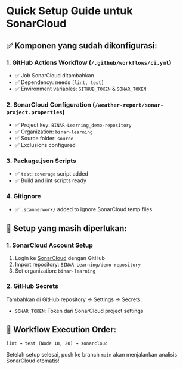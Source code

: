 # Quick Setup Guide untuk SonarCloud

## ✅ Komponen yang sudah dikonfigurasi:

### 1. GitHub Actions Workflow (`/.github/workflows/ci.yml`)
- ✅ Job SonarCloud ditambahkan
- ✅ Dependency: needs `[lint, test]`
- ✅ Environment variables: `GITHUB_TOKEN` & `SONAR_TOKEN`

### 2. SonarCloud Configuration (`/weather-report/sonar-project.properties`)
- ✅ Project key: `BINAR-Learning_demo-repository`
- ✅ Organization: `binar-learning`
- ✅ Source folder: `source`
- ✅ Exclusions configured

### 3. Package.json Scripts
- ✅ `test:coverage` script added
- ✅ Build and lint scripts ready

### 4. Gitignore
- ✅ `.scannerwork/` added to ignore SonarCloud temp files

## 🔧 Setup yang masih diperlukan:

### 1. SonarCloud Account Setup
1. Login ke [SonarCloud](https://sonarcloud.io/) dengan GitHub
2. Import repository: `BINAR-Learning/demo-repository`
3. Set organization: `binar-learning`

### 2. GitHub Secrets
Tambahkan di GitHub repository → Settings → Secrets:
- `SONAR_TOKEN`: Token dari SonarCloud project settings

## 🚀 Workflow Execution Order:
```
lint → test (Node 18, 20) → sonarcloud
```

Setelah setup selesai, push ke branch `main` akan menjalankan analisis SonarCloud otomatis!
